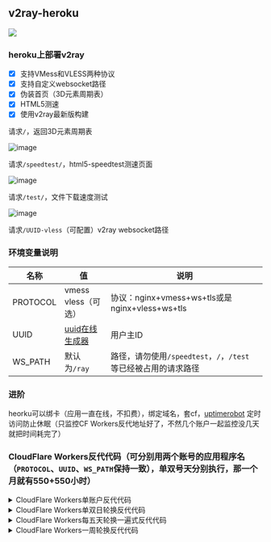 ## v2ray-heroku
[![](https://www.herokucdn.com/deploy/button.png)](https://heroku.com/deploy?template=https://github.com/blueboats/neeto.git)

### heroku上部署v2ray
- [x] 支持VMess和VLESS两种协议
- [x] 支持自定义websocket路径
- [x] 伪装首页（3D元素周期表）
- [x] HTML5测速
- [x] 使用v2ray最新版构建

请求`/`，返回3D元素周期表

![image](https://cdn.jsdelivr.net/gh/DaoChen6/Heroku-v2ray/doc/1.png)

请求`/speedtest/`，html5-speedtest测速页面

![image](https://cdn.jsdelivr.net/gh/DaoChen6/Heroku-v2ray/doc/2.png)

请求`/test/`，文件下载速度测试

![image](https://cdn.jsdelivr.net/gh/DaoChen6/Heroku-v2ray/doc/3.png)

请求`/UUID-vless`（可配置）v2ray websocket路径


### 环境变量说明

|  名称 | 值  | 说明  |
| ------------ | ------------ | ------------ |
|  PROTOCOL |  vmess<br>vless（可选） |  协议：nginx+vmess+ws+tls或是nginx+vless+ws+tls |
|  UUID |  [uuid在线生成器](https://www.uuidgenerator.net "uuid在线生成器") | 用户主ID  |
|  WS_PATH | 默认为`/ray` |  路径，请勿使用`/speedtest`，`/`，`/test` 等已经被占用的请求路径 |

### 进阶
heorku可以绑卡（应用一直在线，不扣费），绑定域名，套cf，[uptimerobot](https://uptimerobot.com/) 定时访问防止休眠（只监控CF Workers反代地址好了，不然几个账户一起监控没几天就把时间耗完了）

### CloudFlare Workers反代代码（可分别用两个账号的应用程序名（`PROTOCOL`、`UUID`、`WS_PATH`保持一致），单双号天分别执行，那一个月就有550+550小时）
<details>
<summary>CloudFlare Workers单账户反代代码</summary>

```js
addEventListener(
    "fetch",event => {
        let url=new URL(event.request.url);
        url.hostname="appname.herokuapp.com";
        let request=new Request(url,event.request);
        event. respondWith(
            fetch(request)
        )
    }
)
```
</details>

<details>
<summary>CloudFlare Workers单双日轮换反代代码</summary>

```js
const SingleDay = 'app0.herokuapp.com'
const DoubleDay = 'app1.herokuapp.com'
addEventListener(
    "fetch",event => {
    
        let nd = new Date();
        if (nd.getDate()%2) {
            host = SingleDay
        } else {
            host = DoubleDay
        }
        
        let url=new URL(event.request.url);
        url.hostname=host;
        let request=new Request(url,event.request);
        event. respondWith(
            fetch(request)
        )
    }
)
```
</details>

<details>
<summary>CloudFlare Workers每五天轮换一遍式反代代码</summary>

```js
const Day0 = 'app0.herokuapp.com'
const Day1 = 'app1.herokuapp.com'
const Day2 = 'app2.herokuapp.com'
const Day3 = 'app3.herokuapp.com'
const Day4 = 'app4.herokuapp.com'
addEventListener(
    "fetch",event => {
    
        let nd = new Date();
        let day = nd.getDate() % 5;
        if (day === 0) {
            host = Day0
        } else if (day === 1) {
            host = Day1
        } else if (day === 2) {
            host = Day2
        } else if (day === 3){
            host = Day3
        } else if (day === 4){
            host = Day4
        } else {
            host = Day1
        }
        
        let url=new URL(event.request.url);
        url.hostname=host;
        let request=new Request(url,event.request);
        event. respondWith(
            fetch(request)
        )
    }
)
```
</details>

<details>
<summary>CloudFlare Workers一周轮换反代代码</summary>

```js
const Day0 = 'app0.herokuapp.com'
const Day1 = 'app1.herokuapp.com'
const Day2 = 'app2.herokuapp.com'
const Day3 = 'app3.herokuapp.com'
const Day4 = 'app4.herokuapp.com'
const Day5 = 'app5.herokuapp.com'
const Day6 = 'app6.herokuapp.com'
addEventListener(
    "fetch",event => {
    
        let nd = new Date();
        let day = nd.getDay();
        if (day === 0) {
            host = Day0
        } else if (day === 1) {
            host = Day1
        } else if (day === 2) {
            host = Day2
        } else if (day === 3){
            host = Day3
        } else if (day === 4) {
            host = Day4
        } else if (day === 5) {
            host = Day5
        } else if (day === 6) {
            host = Day6
        } else {
            host = Day1
        }
        
        let url=new URL(event.request.url);
        url.hostname=host;
        let request=new Request(url,event.request);
        event. respondWith(
            fetch(request)
        )
    }
)
```
</details>
